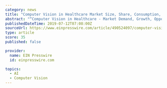 ```yaml
---
category: news
title: "Computer Vision in Healthcare Market Size, Share, Consumption, Trends & Growth | Industry Forecast – 2025"
abstract: "“Computer Vision in Healthcare - Market Demand, Growth, Opportunities, Manufacturers and Analysis of Top Key Players to 2025” PUNE, MAHARASHTRA, INDIA, July 12, 2019 /EINPresswire.com/ -- Global Computer Vision in Healthcare Market Size, Status and ..."
publishedDateTime: 2019-07-12T07:08:00Z
sourceUrl: https://www.einpresswire.com/article/490524097/computer-vision-in-healthcare-market-size-share-consumption-trends-growth-industry-forecast-2025
type: article
score: 35
published: false

provider:
  name: EIN Presswire
  id: einpresswire.com

topics:
  - AI
  - Computer Vision
---
```

